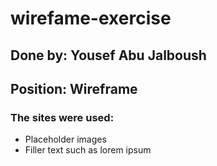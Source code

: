 # wirefame-exercise

## Done by: Yousef Abu Jalboush

## Position: Wireframe

### The sites were used:
* Placeholder images
* Filler text such as lorem ipsum